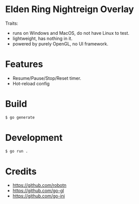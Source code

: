 # Elden Ring Nightreign Overlay

Traits:

- runs on Windows and MacOS, do not have Linux to test.
- lightweight, has nothing in it.
- powered by purely OpenGL, no UI framework.

# Features

- Resume/Pause/Stop/Reset timer.
- Hot-reload config

# Build

```sh
$ go generate
```

# Development

```sh
$ go run .
```

# Credits

- https://github.com/robotn
- https://github.com/go-gl
- https://github.com/go-ini
